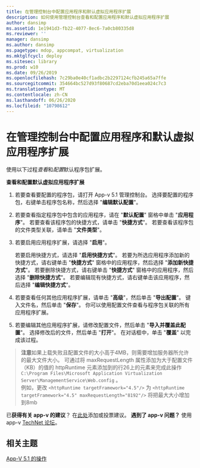 ```yaml
---
title: 在管理控制台中配置应用程序和默认虚拟应用程序扩展
description: 如何使用管理控制台查看和配置应用程序和默认虚拟应用程序扩展
author: dansimp
ms.assetid: 1e1941d3-fb22-4077-8ec6-7a0cb80335d8
ms.reviewer: ''
manager: dansimp
ms.author: dansimp
ms.pagetype: mdop, appcompat, virtualization
ms.mktglfcycl: deploy
ms.sitesec: library
ms.prod: w10
ms.date: 09/26/2019
ms.openlocfilehash: 7c29ba0e40cf1adbc2b2297124cfb245a65a7ffe
ms.sourcegitcommit: 354664bc527d93f80687cd2eba70d1eea024c7c3
ms.translationtype: MT
ms.contentlocale: zh-CN
ms.lasthandoff: 06/26/2020
ms.locfileid: "10798612"
---
```

#   在管理控制台中配置应用程序和默认虚拟应用程序扩展

使用以下过程*查看*和*配置*默认程序包扩展。

**查看和配置默认虚拟应用程序扩展**

1.  若要查看要配置的程序包，请打开 App-v 5.1 管理控制台。 选择要配置的程序包，右键单击程序包名称，然后选择 "**编辑默认配置**"。

2.  若要查看指定程序包中包含的应用程序，请在 "**默认配置**" 窗格中单击 "**应用程序**"。 若要查看该程序包的快捷方式，请单击 "**快捷方式**"。 若要查看该程序包的文件类型关联，请单击 "**文件类型**"。

3.  若要启用应用程序扩展，请选择 "**启用**"。

    若要启用快捷方式，请选择 "**启用快捷方式**"。 若要为所选应用程序添加新的快捷方式，请右键单击 "**快捷方式**" 窗格中的应用程序，然后选择 "**添加新快捷方式**"。 若要删除快捷方式，请右键单击 "**快捷方式**" 窗格中的应用程序，然后选择 "**删除快捷方式**"。 若要编辑现有快捷方式，请右键单击该应用程序，然后选择 "**编辑快捷方式**"。

4.  若要查看任何其他应用程序扩展，请单击 "**高级**"，然后单击 "**导出配置**"。 键入文件名，然后单击 "**保存**"。 你可以使用配置文件查看与程序包关联的所有应用程序扩展。

5.  若要编辑其他应用程序扩展，请修改配置文件，然后单击 "**导入并覆盖此配置**"。 选择修改后的文件，然后单击 "**打开**"。 在对话框中，单击 "**覆盖**" 以完成该过程。

>**注意**如果上载失败且配置文件的大小高于4MB，则需要增加服务器所允许的最大文件大小。 可通过将 maxRequestLength 属性添加为大于配置文件（KB）的值的 httpRuntime 元素添加到的行26上的元素来完成此操作 `C:\Program Files\Microsoft Application Virtualization Server\ManagementService\Web.config` 。  
例如，更改 `<httpRuntime targetFramework="4.5"/>` 为 `<httpRuntime targetFramework="4.5" maxRequestLength="8192"/>` 将把最大大小增加到8mb


已**获得有关 app-v 的建议**？ 在[此处](http://appv.uservoice.com/forums/280448-microsoft-application-virtualization)添加或投票建议。 **遇到了 app-v 问题？** 使用 app-v [TechNet 论坛](https://social.technet.microsoft.com/Forums/home?forum=mdopappv)。

## 相关主题


[App-V 5.1 的操作](operations-for-app-v-51.md)

 

 






